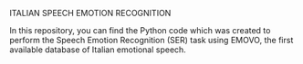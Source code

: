 ITALIAN SPEECH EMOTION RECOGNITION

In this repository, you can find the Python code which was created to perform the Speech Emotion Recognition (SER) task using EMOVO, the first available database of Italian emotional speech.